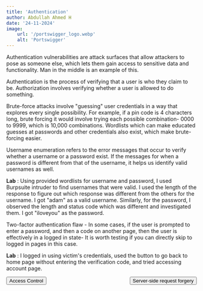 ```yaml
---
title: 'Authentication'
author: Abdullah Ahmed H
date: '24-11-2024'
image:
    url: '/portswigger_logo.webp'
    alt: 'Portswigger'
---
```


Authentication vulnerabilities are attack surfaces that allow attackers to pose as someone else, which lets them gain access to sensitive data and functionality. Man in the middle is an example of this. 

Authentication is the process of verifying that a user is who they claim to be. Authorization involves verifying whether a user is allowed to do something. 

Brute-force attacks involve "guessing" user credentials in a way that explores every single possibility. For example, if a pin code is 4 characters long, brute forcing it would involve trying each possible combination- 0000 to 9999, which is 10,000 combinations. 
Wordlists which can make educated guesses at passwords and other credentials also exist, which make brute-forcing easier.

Username enumeration refers to the error messages that occur to verify whether a username or a password exist. If the messages for when a password is different from that of the username, it helps us identify valid usernames as well.

**Lab** : Using provided wordlists for username and password, I used Burpsuite intruder to find usernames that were valid. I used the length of the response to figure out which response was different from the others for the username. 
I got "adam" as a valid username. Similarly, for the password, I observed the length and status code which was different and investigated them. I got "iloveyou" as the password.

Two-factor authentication flaw - In some cases, if the user is prompted to enter a password, and then a code on another page, then the user is effectively in a logged in state- It is worth testing if you can directly skip to logged in pages in this case. 

**Lab** : I logged in using victim's credentials, used the button to go back to home page without entering the verification code, and tried accessing account page.

<a href="/posts/portswigger/2" style="display: inline-block; float: left;">
    <button class="btn">Access Control</button>
</a>
<a href="/posts/portswigger/4" style="display: inline-block; float: right;">
    <button class="btn">Server-side request forgery</button>
</a>